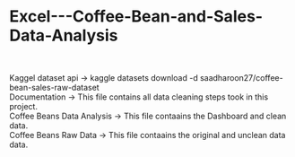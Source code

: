 # Excel---Coffee-Bean-and-Sales-Data-Analysis
<br><p>
Kaggel dataset api -> kaggle datasets download -d saadharoon27/coffee-bean-sales-raw-dataset<br>
Documentation -> This file contains all data cleaning steps took in this project.<br>
Coffee Beans Data Analysis -> This file contaains the Dashboard and clean data.<br>
Coffee Beans Raw Data -> This file contaains the original and unclean data data.<br>
</p>
